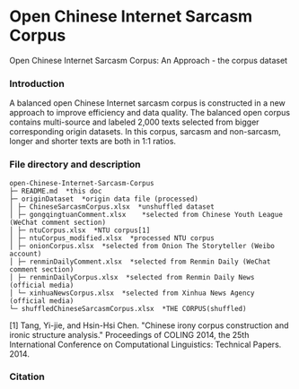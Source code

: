 # Open Chinese Internet Sarcasm Corpus
Open Chinese Internet Sarcasm Corpus: An Approach - the corpus dataset

### Introduction

A balanced open Chinese Internet sarcasm corpus is constructed in a new approach to improve efficiency and data quality. The balanced open corpus contains multi-source and labeled 2,000 texts selected from bigger corresponding origin datasets. In this corpus, sarcasm and non-sarcasm, longer and shorter texts are both in 1:1 ratios. 

### File directory and description

```
open-Chinese-Internet-Sarcasm-Corpus
├─ README.md  *this doc
├─ originDataset  *origin data file (processed)
│ ├─ ChineseSarcasmCorpus.xlsx  *unshuffled dataset
│ ├─ gongqingtuanComment.xlsx	 *selected from Chinese Youth League (WeChat comment section)
│ ├─ ntuCorpus.xlsx  *NTU corpus[1]
│ ├─ ntuCorpus_modified.xlsx  *processed NTU corpus
│ ├─ onionCorpus.xlsx  *selected from Onion The Storyteller (Weibo account)
│ ├─ renminDailyComment.xlsx  *selected from Renmin Daily (WeChat comment section)
│ ├─ renminDailyCorpus.xlsx  *selected from Renmin Daily News (official media)
│ └─ xinhuaNewsCorpus.xlsx  *selected from Xinhua News Agency (official media)
└─ shuffledChineseSarcasmCorpus.xlsx  *THE CORPUS(shuffled)
```

[1] Tang, Yi-jie, and Hsin-Hsi Chen. "Chinese irony corpus construction and ironic structure analysis." Proceedings of COLING 2014, the 25th International Conference on Computational Linguistics: Technical Papers. 2014.

### Citation


